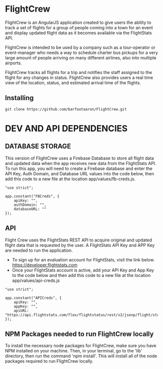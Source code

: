 # FlightCrew

FlightCrew is an AngularJS application created to give users the ability to track a set of flights for a group of people coming into a town for an event and display updated flight data as it becomes available via the FlightStats API.

FlightCrew is intended to be used by a company such as a tour-operator or event-manager who needs a way to schedule charter bus pickups for a very large amount of people arriving on many different airlines, also into multiple airports.

FlightCrew tracks all flights for a trip and notifies the staff assigned to the flight for any changes in status. FlightCrew also provides users a real time view of the location, status, and estimated arrival time of the flights.

## Installing
```
git clone https://github.com/barfootaaron/FlightCrew.git
```

# DEV AND API DEPENDENCIES

## DATABASE STORAGE
This version of FlightCrew uses a Firebase Database to store all flight data and updated data when the app receives new data from the FlightStats API. To run this app, you will need to create a Firebase database and enter the API Key, Auth Domain, and Database URL values into the code below, then add this code to a new file at the location app/values/fb-creds.js.

```
"use strict";

app.constant("FBCreds", {
    apiKey: "",
    authDomain: "",
    databaseURL: ""
});
```


## API
Flight Crew uses the FlightStats REST API to acquire original and updated flight data that is requested by the user. A FlightStats API Key and APP Key are needed to run the application. 

* To sign up for an evaluation account for FlightStats, visit the link below. https://developer.flightstats.com
* Once your FlightStats account is active, add your API Key and App Key to the code below and then add this code to a new file at the location app/values/api-creds.js

```
"use strict";

app.constant("APICreds", {
    apiKey: "",
    appKey: "",
    apiURL: "https://api.flightstats.com/flex/flightstatus/rest/v2/jsonp/flight/status"
});
```

## NPM Packages needed to run FlightCrew locally
To install the necessary node packages for FlightCrew, make sure you have NPM installed on your machine. Then, in your terminal, go to the 'lib' directory, then run the command 'npm install'. This will install all of the node packages required to run FlightCrew locally.



 
